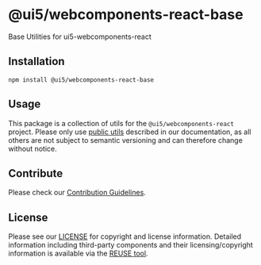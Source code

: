 # @ui5/webcomponents-react-base

Base Utilities for ui5-webcomponents-react

## Installation

```
npm install @ui5/webcomponents-react-base
```

## Usage

This package is a collection of utils for the `@ui5/webcomponents-react` project. Please only use [public utils](https://sap.github.io/ui5-webcomponents-react/?path=/docs/knowledge-base-public-utils--docs) described in our documentation, as all others are not subject to semantic versioning and can therefore change without notice.

## Contribute

Please check our [Contribution Guidelines](https://github.com/SAP/ui5-webcomponents-react/blob/main/CONTRIBUTING.md).

## License

Please see our [LICENSE](https://github.com/SAP/ui5-webcomponents-react/blob/main/LICENSE) for copyright and license information.
Detailed information including third-party components and their licensing/copyright information is available via the [REUSE tool](https://api.reuse.software/info/github.com/SAP/ui5-webcomponents-react).

<!-- Use the force -->
